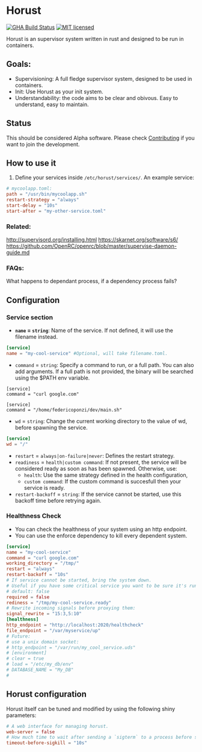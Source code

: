 # Horust
[![GHA Build Status](https://github.com/FedericoPonzi/horust/workflows/CI/badge.svg)](https://github.com/FedericoPonzi/horust/actions?query=workflow%3ACI)
[![MIT licensed](https://img.shields.io/badge/license-MIT-blue.svg)](./LICENSE)

Horust is an supervisor system written in rust and designed to be run in containers. 

## Goals:
* Supervisioning: A full fledge supervisor system, designed to be used in containers.
* Init: Use Horust as your init system.
* Understandability: the code aims to be clear and obivous. Easy to understand, easy to maintain.

## Status
This should be considered Alpha software. Please check [Contributing](CONTRIBUTING.md) if you want to join the development.

## How to use it
1. Define your services inside `/etc/horust/services/`.
An example service:
```toml
# mycoolapp.toml:
path = "/usr/bin/mycoolapp.sh"
restart-strategy = "always"
start-delay = "10s"
start-after = "my-other-service.toml"
``` 

### Related:
http://supervisord.org/installing.html
https://skarnet.org/software/s6/
https://github.com/OpenRC/openrc/blob/master/supervise-daemon-guide.md

### FAQs:
What happens to dependant process, if a dependency process fails?


## Configuration

### Service section
* **`name` = `string`**: Name of the service. If not defined, it will use the filename instead.
```toml
[service]
name = "my-cool-service" #Optional, will take filename.toml.
```
* `command` = `string`: Specify a command to run, or a full path. You can also add arguments. If a full path is not provided, the binary will be searched using the $PATH env variable.
```
[service]
command = "curl google.com"
```
```
[service]
command = "/home/federicoponzi/dev/main.sh"
```
* `wd` = `string`: Change the current working directory to the value of wd, before spawning the service.
```toml
[service]
wd = "/"
```

* `restart` = `always|on-failure|never`: Defines the restart strategy.
* `readiness` = `health|custom command`: If not present, the service will be considered ready as soon as has been spawned. Otherwise, use:
    * `health`: Use the same strategy defined in the health configuration, 
    * `custom command`: If the custom command is succesfull then your service is ready.
* `restart-backoff` = `string`: If the service cannot be started, use this backoff time before retrying again.

### Healthness Check
 * You can check the healthness of your system using an http endpoint.
 * You can use the enforce dependency to kill every dependent system.

```toml
[service]
name = "my-cool-service"
command = "curl google.com"
working_directory = "/tmp/"
restart = "always"
restart-backoff = "10s"
# If service cannot be started, bring the system down.
# Useful if you have some critical service you want to be sure it's running.
# default: false
required = false 
rediness = "/tmp/my-cool-service.ready"
# Rewrite incoming signals before proxying them:
signal_rewrite = "15:3,5:10"
[healthness]
http_endpoint = "http://localhost:2020/healthcheck"
file_endpoint = "/var/myservice/up"
# Future:
# use a unix domain socket:
# http_endpoint = "/var/run/my_cool_service.uds"
# [environment]
# clear = true
# load = "/etc/my_db/env"
# DATABASE_NAME = "My_DB"
# 
```


## Horust configuration
Horust itself can be tuned and modified by using the following shiny parameters:
```toml
# A web interface for managing horust.
web-server = false
# How much time to wait after sending a `sigterm` to a process before sending a SIGKILL.
timeout-before-sigkill = "10s"
```